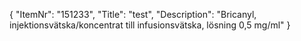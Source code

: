 {
  "ItemNr": "151233",
  "Title": "test",
  "Description": "Bricanyl, injektionsvätska/koncentrat till infusionsvätska, lösning 0,5 mg/ml"
}